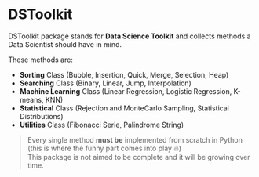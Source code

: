 # DSToolkit

DSToolkit package stands for <b>Data Science Toolkit</b> and collects methods a Data Scientist should have in mind. <br>

These methods are:

  * <b>Sorting</b> Class (Bubble, Insertion, Quick, Merge, Selection, Heap)
  * <b>Searching</b> Class (Binary, Linear, Jump, Interpolation)
  * <b>Machine Learning</b> Class (Linear Regression, Logistic Regression, K-means, KNN)
  * <b>Statistical</b> Class (Rejection and MonteCarlo Sampling, Statistical Distributions)
  * <b>Utilities</b> Class (Fibonacci Serie, Palindrome String) <br>

>Every single method <b>must be</b> implemented from scratch in Python (this is where the funny part comes into play :fire:) <br>This package is not aimed to be complete and it will be growing over time.
